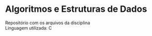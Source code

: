 # Algoritmos e Estruturas de Dados

Repositório com os arquivos da disciplina <br />
Linguagem utilizada: C
